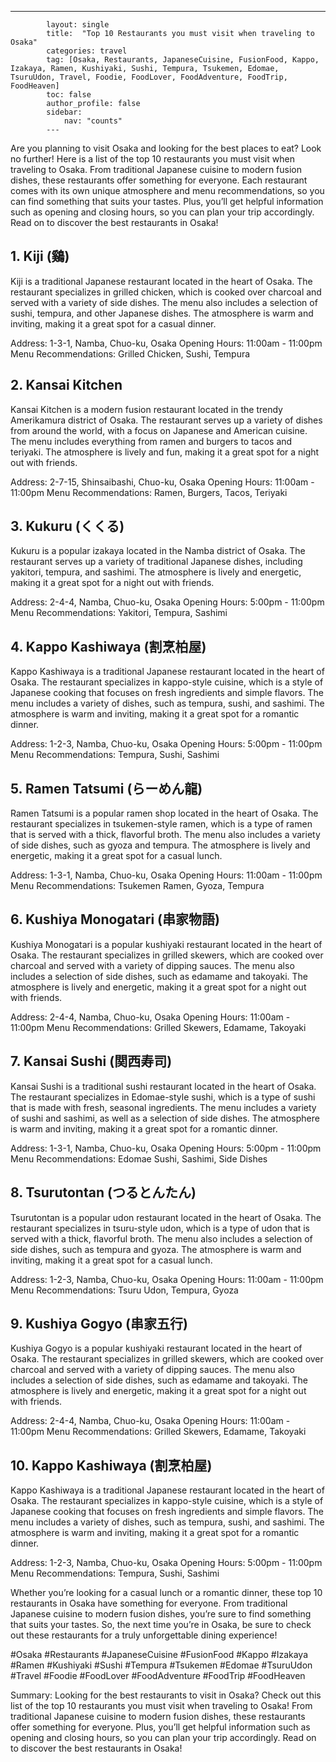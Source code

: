 ---
            layout: single
            title:  "Top 10 Restaurants you must visit when traveling to Osaka"
            categories: travel
            tag: [Osaka, Restaurants, JapaneseCuisine, FusionFood, Kappo, Izakaya, Ramen, Kushiyaki, Sushi, Tempura, Tsukemen, Edomae, TsuruUdon, Travel, Foodie, FoodLover, FoodAdventure, FoodTrip, FoodHeaven]
            toc: false
            author_profile: false
            sidebar:
                nav: "counts"
            ---
            
Are you planning to visit Osaka and looking for the best places to eat? Look no further! Here is a list of the top 10 restaurants you must visit when traveling to Osaka. From traditional Japanese cuisine to modern fusion dishes, these restaurants offer something for everyone. Each restaurant comes with its own unique atmosphere and menu recommendations, so you can find something that suits your tastes. Plus, you’ll get helpful information such as opening and closing hours, so you can plan your trip accordingly. Read on to discover the best restaurants in Osaka! 

## 1. Kiji (鷄)

Kiji is a traditional Japanese restaurant located in the heart of Osaka. The restaurant specializes in grilled chicken, which is cooked over charcoal and served with a variety of side dishes. The menu also includes a selection of sushi, tempura, and other Japanese dishes. The atmosphere is warm and inviting, making it a great spot for a casual dinner. 

Address: 1-3-1, Namba, Chuo-ku, Osaka
Opening Hours: 11:00am - 11:00pm
Menu Recommendations: Grilled Chicken, Sushi, Tempura

## 2. Kansai Kitchen

Kansai Kitchen is a modern fusion restaurant located in the trendy Amerikamura district of Osaka. The restaurant serves up a variety of dishes from around the world, with a focus on Japanese and American cuisine. The menu includes everything from ramen and burgers to tacos and teriyaki. The atmosphere is lively and fun, making it a great spot for a night out with friends. 

Address: 2-7-15, Shinsaibashi, Chuo-ku, Osaka
Opening Hours: 11:00am - 11:00pm
Menu Recommendations: Ramen, Burgers, Tacos, Teriyaki

## 3. Kukuru (くくる)

Kukuru is a popular izakaya located in the Namba district of Osaka. The restaurant serves up a variety of traditional Japanese dishes, including yakitori, tempura, and sashimi. The atmosphere is lively and energetic, making it a great spot for a night out with friends. 

Address: 2-4-4, Namba, Chuo-ku, Osaka
Opening Hours: 5:00pm - 11:00pm
Menu Recommendations: Yakitori, Tempura, Sashimi

## 4. Kappo Kashiwaya (割烹柏屋)

Kappo Kashiwaya is a traditional Japanese restaurant located in the heart of Osaka. The restaurant specializes in kappo-style cuisine, which is a style of Japanese cooking that focuses on fresh ingredients and simple flavors. The menu includes a variety of dishes, such as tempura, sushi, and sashimi. The atmosphere is warm and inviting, making it a great spot for a romantic dinner. 

Address: 1-2-3, Namba, Chuo-ku, Osaka
Opening Hours: 5:00pm - 11:00pm
Menu Recommendations: Tempura, Sushi, Sashimi

## 5. Ramen Tatsumi (らーめん龍)

Ramen Tatsumi is a popular ramen shop located in the heart of Osaka. The restaurant specializes in tsukemen-style ramen, which is a type of ramen that is served with a thick, flavorful broth. The menu also includes a variety of side dishes, such as gyoza and tempura. The atmosphere is lively and energetic, making it a great spot for a casual lunch. 

Address: 1-3-1, Namba, Chuo-ku, Osaka
Opening Hours: 11:00am - 11:00pm
Menu Recommendations: Tsukemen Ramen, Gyoza, Tempura

## 6. Kushiya Monogatari (串家物語)

Kushiya Monogatari is a popular kushiyaki restaurant located in the heart of Osaka. The restaurant specializes in grilled skewers, which are cooked over charcoal and served with a variety of dipping sauces. The menu also includes a selection of side dishes, such as edamame and takoyaki. The atmosphere is lively and energetic, making it a great spot for a night out with friends. 

Address: 2-4-4, Namba, Chuo-ku, Osaka
Opening Hours: 11:00am - 11:00pm
Menu Recommendations: Grilled Skewers, Edamame, Takoyaki

## 7. Kansai Sushi (関西寿司)

Kansai Sushi is a traditional sushi restaurant located in the heart of Osaka. The restaurant specializes in Edomae-style sushi, which is a type of sushi that is made with fresh, seasonal ingredients. The menu includes a variety of sushi and sashimi, as well as a selection of side dishes. The atmosphere is warm and inviting, making it a great spot for a romantic dinner. 

Address: 1-3-1, Namba, Chuo-ku, Osaka
Opening Hours: 5:00pm - 11:00pm
Menu Recommendations: Edomae Sushi, Sashimi, Side Dishes

## 8. Tsurutontan (つるとんたん)

Tsurutontan is a popular udon restaurant located in the heart of Osaka. The restaurant specializes in tsuru-style udon, which is a type of udon that is served with a thick, flavorful broth. The menu also includes a selection of side dishes, such as tempura and gyoza. The atmosphere is warm and inviting, making it a great spot for a casual lunch. 

Address: 1-2-3, Namba, Chuo-ku, Osaka
Opening Hours: 11:00am - 11:00pm
Menu Recommendations: Tsuru Udon, Tempura, Gyoza

## 9. Kushiya Gogyo (串家五行)

Kushiya Gogyo is a popular kushiyaki restaurant located in the heart of Osaka. The restaurant specializes in grilled skewers, which are cooked over charcoal and served with a variety of dipping sauces. The menu also includes a selection of side dishes, such as edamame and takoyaki. The atmosphere is lively and energetic, making it a great spot for a night out with friends. 

Address: 2-4-4, Namba, Chuo-ku, Osaka
Opening Hours: 11:00am - 11:00pm
Menu Recommendations: Grilled Skewers, Edamame, Takoyaki

## 10. Kappo Kashiwaya (割烹柏屋)

Kappo Kashiwaya is a traditional Japanese restaurant located in the heart of Osaka. The restaurant specializes in kappo-style cuisine, which is a style of Japanese cooking that focuses on fresh ingredients and simple flavors. The menu includes a variety of dishes, such as tempura, sushi, and sashimi. The atmosphere is warm and inviting, making it a great spot for a romantic dinner. 

Address: 1-2-3, Namba, Chuo-ku, Osaka
Opening Hours: 5:00pm - 11:00pm
Menu Recommendations: Tempura, Sushi, Sashimi

Whether you’re looking for a casual lunch or a romantic dinner, these top 10 restaurants in Osaka have something for everyone. From traditional Japanese cuisine to modern fusion dishes, you’re sure to find something that suits your tastes. So, the next time you’re in Osaka, be sure to check out these restaurants for a truly unforgettable dining experience! 

#Osaka #Restaurants #JapaneseCuisine #FusionFood #Kappo #Izakaya #Ramen #Kushiyaki #Sushi #Tempura #Tsukemen #Edomae #TsuruUdon #Travel #Foodie #FoodLover #FoodAdventure #FoodTrip #FoodHeaven

Summary: Looking for the best restaurants to visit in Osaka? Check out this list of the top 10 restaurants you must visit when traveling to Osaka! From traditional Japanese cuisine to modern fusion dishes, these restaurants offer something for everyone. Plus, you’ll get helpful information such as opening and closing hours, so you can plan your trip accordingly. Read on to discover the best restaurants in Osaka!